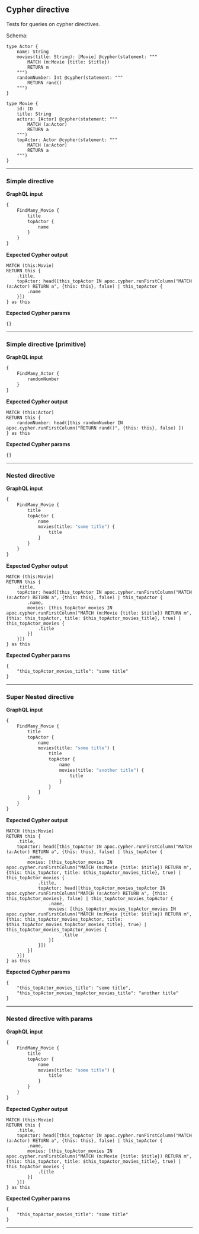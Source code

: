 ## Cypher directive

Tests for queries on cypher directives.

Schema:

```schema
type Actor {
    name: String
    movies(title: String): [Movie] @cypher(statement: """
        MATCH (m:Movie {title: $title})
        RETURN m
    """)
    randomNumber: Int @cypher(statement: """
        RETURN rand()
    """)
}

type Movie {
    id: ID
    title: String
    actors: [Actor] @cypher(statement: """
        MATCH (a:Actor)
        RETURN a
    """)
    topActor: Actor @cypher(statement: """
        MATCH (a:Actor)
        RETURN a
    """)
}
```

---

### Simple directive

**GraphQL input**

```graphql
{
    FindMany_Movie {
        title
        topActor {
            name
        }
    }
}
```

**Expected Cypher output**

```cypher
MATCH (this:Movie) 
RETURN this { 
    .title, 
    topActor: head([this_topActor IN apoc.cypher.runFirstColumn("MATCH (a:Actor) RETURN a", {this: this}, false) | this_topActor { 
        .name
    }]) 
} as this
```

**Expected Cypher params**

```cypher-params
{}
```

---

### Simple directive (primitive)

**GraphQL input**

```graphql
{
    FindMany_Actor {
        randomNumber
    }
}
```

**Expected Cypher output**

```cypher
MATCH (this:Actor) 
RETURN this { 
    randomNumber: head([this_randomNumber IN apoc.cypher.runFirstColumn("RETURN rand()", {this: this}, false) ]) 
} as this
```

**Expected Cypher params**

```cypher-params
{}
```

---

### Nested directive

**GraphQL input**

```graphql
{
    FindMany_Movie {
        title
        topActor {
            name
            movies(title: "some title") {
                title
            }
        }
    }
}
```

**Expected Cypher output**

```cypher
MATCH (this:Movie) 
RETURN this { 
    .title, 
    topActor: head([this_topActor IN apoc.cypher.runFirstColumn("MATCH (a:Actor) RETURN a", {this: this}, false) | this_topActor { 
        .name,
        movies: [this_topActor_movies IN apoc.cypher.runFirstColumn("MATCH (m:Movie {title: $title}) RETURN m", {this: this_topActor, title: $this_topActor_movies_title}, true) | this_topActor_movies {
            .title
        }]
    }]) 
} as this
```

**Expected Cypher params**

```cypher-params
{
    "this_topActor_movies_title": "some title"
}
```

---

### Super Nested directive

**GraphQL input**

```graphql
{
    FindMany_Movie {
        title
        topActor {
            name
            movies(title: "some title") {
                title
                topActor {
                    name
                    movies(title: "another title") {
                        title
                    }
                }
            }
        }
    }
}
```

**Expected Cypher output**

```cypher
MATCH (this:Movie)
RETURN this { 
    .title, 
    topActor: head([this_topActor IN apoc.cypher.runFirstColumn("MATCH (a:Actor) RETURN a", {this: this}, false) | this_topActor { 
        .name, 
        movies: [this_topActor_movies IN apoc.cypher.runFirstColumn("MATCH (m:Movie {title: $title}) RETURN m", {this: this_topActor, title: $this_topActor_movies_title}, true) | this_topActor_movies { 
            .title, 
            topActor: head([this_topActor_movies_topActor IN apoc.cypher.runFirstColumn("MATCH (a:Actor) RETURN a", {this: this_topActor_movies}, false) | this_topActor_movies_topActor { 
                .name, 
                movies: [this_topActor_movies_topActor_movies IN apoc.cypher.runFirstColumn("MATCH (m:Movie {title: $title}) RETURN m", {this: this_topActor_movies_topActor, title: $this_topActor_movies_topActor_movies_title}, true) | this_topActor_movies_topActor_movies {
                     .title
                }] 
            }]) 
        }] 
    }]) 
} as this
```

**Expected Cypher params**

```cypher-params
{
    "this_topActor_movies_title": "some title",
    "this_topActor_movies_topActor_movies_title": "another title"
}
```

---

### Nested directive with params

**GraphQL input**

```graphql
{
    FindMany_Movie {
        title
        topActor {
            name
            movies(title: "some title") {
                title
            }
        }
    }
}
```

**Expected Cypher output**

```cypher
MATCH (this:Movie)
RETURN this { 
    .title,
    topActor: head([this_topActor IN apoc.cypher.runFirstColumn("MATCH (a:Actor) RETURN a", {this: this}, false) | this_topActor { 
        .name,
        movies: [this_topActor_movies IN apoc.cypher.runFirstColumn("MATCH (m:Movie {title: $title}) RETURN m", {this: this_topActor, title: $this_topActor_movies_title}, true) | this_topActor_movies { 
            .title
        }]
    }]) 
} as this
```

**Expected Cypher params**

```cypher-params
{
    "this_topActor_movies_title": "some title"
}
```

---
